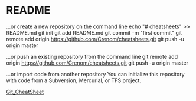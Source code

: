 # README

…or create a new repository on the command line
echo "# cheatsheets" >> README.md
git init
git add README.md
git commit -m "first commit"
git remote add origin https://github.com/Crenom/cheatsheets.git
git push -u origin master

…or push an existing repository from the command line
git remote add origin https://github.com/Crenom/cheatsheets.git
git push -u origin master

…or import code from another repository
You can initialize this repository with code from a Subversion, Mercurial, or TFS project.

[Git_CheatSheet](./Git_CheatSheet.md)